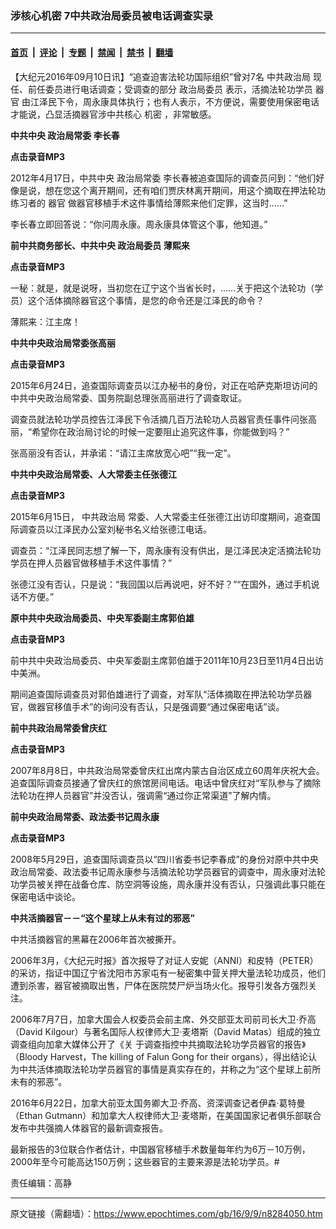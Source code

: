 ### 涉核心机密 7中共政治局委员被电话调查实录

---

#### [首页](../../../..?n8284050) &nbsp;|&nbsp; [评论](../../../../../epoch-comment?n8284050) &nbsp;|&nbsp; [专题](../../../../../epoch-special?n8284050) &nbsp;|&nbsp; [禁闻](../../../../../epoch-news?n8284050) &nbsp;|&nbsp; [禁书](../../../../../books?n8284050) &nbsp;|&nbsp; [翻墙](https://github.com/gfw-breaker/nogfw/blob/master/README.md?n8284050)


<div class="post_content" id="artbody" itemprop="articleBody">
 <!-- article content begin -->
 <p>
  【大纪元2016年09月10日讯】“追查迫害法轮功国际组织”曾对7名
  <ok href="https://www.epochtimes.com/gb/tag/%E4%B8%AD%E5%85%B1%E6%94%BF%E6%B2%BB%E5%B1%80.html">
   中共政治局
  </ok>
  现任、前任委员进行电话调查；受调查的部分
  <ok href="https://www.epochtimes.com/gb/tag/%E6%94%BF%E6%B2%BB%E5%B1%80%E5%A7%94%E5%91%98.html">
   政治局委员
  </ok>
  表示，活摘法轮功学员
  <ok href="https://www.epochtimes.com/gb/tag/%E5%99%A8%E5%AE%98.html">
   器官
  </ok>
  由江泽民下令，周永康具体执行；也有人表示，不方便说，需要使用保密电话才能说，凸显活摘器官涉中共核心
  <ok href="https://www.epochtimes.com/gb/tag/%E6%9C%BA%E5%AF%86.html">
   机密
  </ok>
  ，非常敏感。
 </p>
 <p>
  <strong>
   中共中央
   <ok href="https://www.epochtimes.com/gb/tag/%E6%94%BF%E6%B2%BB%E5%B1%80%E5%B8%B8%E5%A7%94.html">
    政治局常委
   </ok>
   李长春
  </strong>
 </p>
 <p>
  <strong>
   <ok href="http://www.zhuichaguoji.org/sites/default/files/files/report/2013/09/35848_19-21595_luyin2_lichangchun-final.mp3" target="_blank">
    点击录音MP3
   </ok>
  </strong>
 </p>
 <p>
  2012年4月17日，中共中央
  <ok href="https://www.epochtimes.com/gb/tag/%E6%94%BF%E6%B2%BB%E5%B1%80%E5%B8%B8%E5%A7%94.html">
   政治局常委
  </ok>
  李长春被追查国际的调查员问到：“他们好像是说，想在您这个离开期间，还有咱们贾庆林离开期间，用这个摘取在押法轮功练习者的
  <ok href="https://www.epochtimes.com/gb/tag/%E5%99%A8%E5%AE%98.html">
   器官
  </ok>
  做器官移植手术这件事情给薄熙来他们定罪，这当时……”
 </p>
 <p>
  李长春立即回答说：“你问周永康。周永康具体管这个事，他知道。”
 </p>
 <p>
  <strong>
   前中共商务部长、中共中央
   <ok href="https://www.epochtimes.com/gb/tag/%E6%94%BF%E6%B2%BB%E5%B1%80%E5%A7%94%E5%91%98.html">
    政治局委员
   </ok>
   薄熙来
  </strong>
 </p>
 <p>
  <strong>
   <ok href="http://www.zhuichaguoji.org/sites/default/files/files/report/2015/06/48095_du_jia_lu_yin_bo_xi_lai_zi_pu_jiang_ze_min_ling_huo_zhai_fa_lun_gong_xue_yuan_qi_guan_.mp3" target="_blank">
    点击录音MP3
   </ok>
  </strong>
 </p>
 <p>
  一秘：就是，就是说呀，当初您在辽宁这个当省长时，……关于把这个法轮功（学员）这个活体摘除器官这个事情，是您的命令还是江泽民的命令？
 </p>
 <p>
  薄熙来：江主席！
 </p>
 <p>
  <strong>
   中共中央政治局常委张高丽
  </strong>
 </p>
 <p>
  <strong>
   <ok href="http://www.zhuichaguoji.org/sites/default/files/files/report/2015/06/48177_untitled_11_39_am_wednesday_24_june_2015-12-edted-edited.mp3" target="_blank">
    点击录音MP3
   </ok>
  </strong>
 </p>
 <p>
  2015年6月24日，追查国际调查员以江办秘书的身份，对正在哈萨克斯坦访问的中共中央政治局常委、国务院副总理张高丽进行了调查取证。
 </p>
 <p>
  调查员就法轮功学员控告江泽民下令活摘几百万法轮功人员器官责任事件问张高丽，“希望你在政治局讨论的时候一定要阻止追究这件事，你能做到吗？”
 </p>
 <p>
  张高丽没有否认，并承诺：“请江主席放宽心吧”“我一定”。
 </p>
 <p>
  <strong>
   中共中央政治局常委、人大常委主任张德江
  </strong>
 </p>
 <p>
  <strong>
   <ok href="http://www.zhuichaguoji.org/sites/default/files/files/report/2015/06/48017_zhangdejiang_15juni-2.mp3" target="_blank">
    点击录音MP3
   </ok>
  </strong>
 </p>
 <p>
  2015年6月15日，
  <ok href="https://www.epochtimes.com/gb/tag/%E4%B8%AD%E5%85%B1%E6%94%BF%E6%B2%BB%E5%B1%80.html">
   中共政治局
  </ok>
  常委、人大常委主任张德江出访印度期间，追查国际调查员以江泽民办公室刘秘书名义给张德江电话。
 </p>
 <p>
  调查员：“江泽民同志想了解一下，周永康有没有供出，是江泽民决定活摘法轮功学员在押人员器官做移植手术这件事情？”
 </p>
 <p>
  张德江没有否认，只是说：“我回国以后再说吧，好不好？”“在国外，通过手机说话不方便。”
 </p>
 <p>
  <strong>
   原中共中央政治局委员、中央军委副主席郭伯雄
  </strong>
 </p>
 <p>
  <strong>
   <ok href="http://www.zhuichaguoji.org/sites/default/files/files/report/2014/10/45053_guo_boxiongl.mp3" target="_blank">
    点击录音MP3
   </ok>
  </strong>
 </p>
 <p>
  前中共中央政治局委员、中央军委副主席郭伯雄于2011年10月23日至11月4日出访中美洲。
 </p>
 <p>
  期间追查国际调查员对郭伯雄进行了调查，对军队“活体摘取在押法轮功学员器官，做器官移值手术”的询问没有否认，只是强调要“通过保密电话”谈。
 </p>
 <p>
  <strong>
   前中共政治局常委曾庆红
  </strong>
 </p>
 <p>
  <strong>
   <ok href="http://www.zhuichaguoji.org/sites/default/files/files/report/2014/10/45053_zheng_qinghong.mp3" target="_blank">
    点击录音MP3
   </ok>
  </strong>
 </p>
 <p>
  2007年8月8日，中共政治局常委曾庆红出席内蒙古自治区成立60周年庆祝大会。追查国际调查员接通了曾庆红的旅馆房间电话。电话中曾庆红对“军队参与了摘除法轮功在押人员器官”并没否认，强调需“通过你正常渠道”了解内情。
 </p>
 <p>
  <strong>
   前中央政治局常委、政法委书记周永康
  </strong>
 </p>
 <p>
  <strong>
   <ok href="http://www.zhuichaguoji.org/sites/default/files/files/report/2012/04/21595_luyin6_zhouyongkang_final.mp3" target="_blank">
    点击录音MP3
   </ok>
   <br/>
  </strong>
 </p>
 <p>
  2008年5月29日，追查国际调查员以“四川省委书记李春成”的身份对原中共中央政治局常委、政法委书记周永康参与活摘法轮功学员器官的调查中，周永康对法轮功学员被关押在战备仓库、防空洞等设施，周永康并没有否认，只强调此事只能在保密电话中谈论。
 </p>
 <p>
  <strong>
   中共活摘器官－－“这个星球上从未有过的邪恶”
  </strong>
 </p>
 <p>
  中共活摘器官的黑幕在2006年首次被撕开。
 </p>
 <p>
  2006年3月，《大纪元时报》首次报导了对证人安妮（ANNI）和皮特（PETER）的采访，指证中国辽宁省沈阳市苏家屯有一秘密集中营关押大量法轮功成员，他们遭到杀害，器官被摘取出售，尸体在医院焚尸炉当场火化。报导引发各方强烈关注。
 </p>
 <p>
  2006年7月7日，加拿大国会人权委员会前主席、外交部亚太司前司长大卫‧乔高（David Kilgour）与著名国际人权律师大卫‧麦塔斯（David Matas）组成的独立调查组向加拿大媒体公开了《关 于调查指控中共摘取法轮功学员器官的报告》（Bloody Harvest，The killing of Falun Gong for their organs），得出结论认为中共活体摘取法轮功学员器官的事情是真实存在的，并称之为“这个星球上前所未有的邪恶”。
 </p>
 <p>
  2016年6月22日，加拿大前亚太国务卿大卫‧乔高、资深调查记者伊森‧葛特曼（Ethan Gutmann）和加拿大人权律师大卫‧麦塔斯，在美国国家记者俱乐部联合发布中共强摘人体器官的最新调查报告。
 </p>
 <p>
  最新报告的3位联合作者估计，中国器官移植手术数量每年约为6万－10万例，2000年至今可能高达150万例；这些器官的主要来源是法轮功学员。#
 </p>
 <p>
  责任编辑：高静
 </p>
 <!-- article content end -->
 <div id="below_article_ad">
 </div>
</div>


---

原文链接（需翻墙）：https://www.epochtimes.com/gb/16/9/9/n8284050.htm